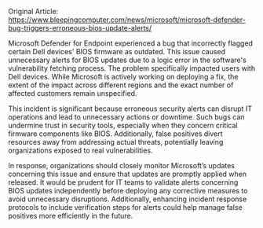 Original Article: https://www.bleepingcomputer.com/news/microsoft/microsoft-defender-bug-triggers-erroneous-bios-update-alerts/

Microsoft Defender for Endpoint experienced a bug that incorrectly flagged certain Dell devices' BIOS firmware as outdated. This issue caused unnecessary alerts for BIOS updates due to a logic error in the software's vulnerability fetching process. The problem specifically impacted users with Dell devices. While Microsoft is actively working on deploying a fix, the extent of the impact across different regions and the exact number of affected customers remain unspecified.

This incident is significant because erroneous security alerts can disrupt IT operations and lead to unnecessary actions or downtime. Such bugs can undermine trust in security tools, especially when they concern critical firmware components like BIOS. Additionally, false positives divert resources away from addressing actual threats, potentially leaving organizations exposed to real vulnerabilities.

In response, organizations should closely monitor Microsoft’s updates concerning this issue and ensure that updates are promptly applied when released. It would be prudent for IT teams to validate alerts concerning BIOS updates independently before deploying any corrective measures to avoid unnecessary disruptions. Additionally, enhancing incident response protocols to include verification steps for alerts could help manage false positives more efficiently in the future.